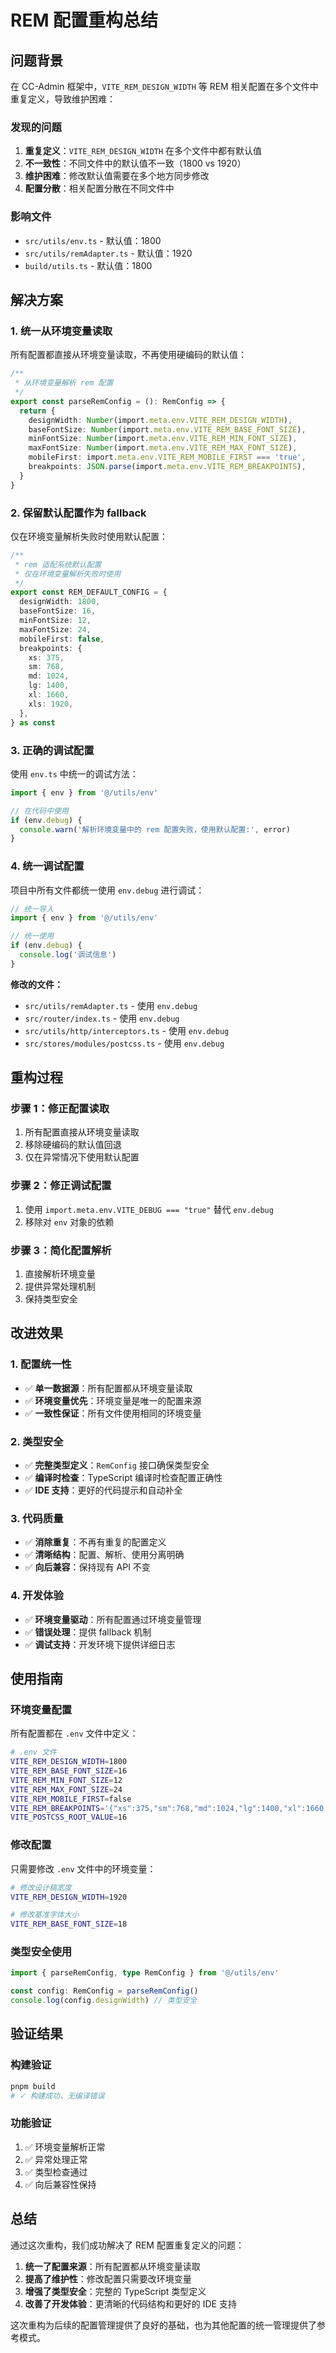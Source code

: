 <!--
  @copyright Copyright (c) 2025 chichuang
  @license 自定义商业限制许可证
  @description CC-Admin 企业级后台管理框架 - 文档

  本文件受版权保护，商业使用需要授权。
  联系方式: https://github.com/ichichuang/CC-Admin/issues

  This file is protected by copyright. Commercial use requires authorization.
  Contact: https://github.com/ichichuang/CC-Admin/issues
-->

# REM 配置重构总结

## 问题背景

在 CC-Admin 框架中，`VITE_REM_DESIGN_WIDTH` 等 REM 相关配置在多个文件中重复定义，导致维护困难：

### 发现的问题

1. **重复定义**：`VITE_REM_DESIGN_WIDTH` 在多个文件中都有默认值
2. **不一致性**：不同文件中的默认值不一致（1800 vs 1920）
3. **维护困难**：修改默认值需要在多个地方同步修改
4. **配置分散**：相关配置分散在不同文件中

### 影响文件

- `src/utils/env.ts` - 默认值：1800
- `src/utils/remAdapter.ts` - 默认值：1920
- `build/utils.ts` - 默认值：1800

## 解决方案

### 1. 统一从环境变量读取

所有配置都直接从环境变量读取，不再使用硬编码的默认值：

```typescript
/**
 * 从环境变量解析 rem 配置
 */
export const parseRemConfig = (): RemConfig => {
  return {
    designWidth: Number(import.meta.env.VITE_REM_DESIGN_WIDTH),
    baseFontSize: Number(import.meta.env.VITE_REM_BASE_FONT_SIZE),
    minFontSize: Number(import.meta.env.VITE_REM_MIN_FONT_SIZE),
    maxFontSize: Number(import.meta.env.VITE_REM_MAX_FONT_SIZE),
    mobileFirst: import.meta.env.VITE_REM_MOBILE_FIRST === 'true',
    breakpoints: JSON.parse(import.meta.env.VITE_REM_BREAKPOINTS),
  }
}
```

### 2. 保留默认配置作为 fallback

仅在环境变量解析失败时使用默认配置：

```typescript
/**
 * rem 适配系统默认配置
 * 仅在环境变量解析失败时使用
 */
export const REM_DEFAULT_CONFIG = {
  designWidth: 1800,
  baseFontSize: 16,
  minFontSize: 12,
  maxFontSize: 24,
  mobileFirst: false,
  breakpoints: {
    xs: 375,
    sm: 768,
    md: 1024,
    lg: 1400,
    xl: 1660,
    xls: 1920,
  },
} as const
```

### 3. 正确的调试配置

使用 `env.ts` 中统一的调试方法：

```typescript
import { env } from '@/utils/env'

// 在代码中使用
if (env.debug) {
  console.warn('解析环境变量中的 rem 配置失败，使用默认配置:', error)
}
```

### 4. 统一调试配置

项目中所有文件都统一使用 `env.debug` 进行调试：

```typescript
// 统一导入
import { env } from '@/utils/env'

// 统一使用
if (env.debug) {
  console.log('调试信息')
}
```

**修改的文件：**

- `src/utils/remAdapter.ts` - 使用 `env.debug`
- `src/router/index.ts` - 使用 `env.debug`
- `src/utils/http/interceptors.ts` - 使用 `env.debug`
- `src/stores/modules/postcss.ts` - 使用 `env.debug`

## 重构过程

### 步骤 1：修正配置读取

1. 所有配置直接从环境变量读取
2. 移除硬编码的默认值回退
3. 仅在异常情况下使用默认配置

### 步骤 2：修正调试配置

1. 使用 `import.meta.env.VITE_DEBUG === "true"` 替代 `env.debug`
2. 移除对 `env` 对象的依赖

### 步骤 3：简化配置解析

1. 直接解析环境变量
2. 提供异常处理机制
3. 保持类型安全

## 改进效果

### 1. 配置统一性

- ✅ **单一数据源**：所有配置都从环境变量读取
- ✅ **环境变量优先**：环境变量是唯一的配置来源
- ✅ **一致性保证**：所有文件使用相同的环境变量

### 2. 类型安全

- ✅ **完整类型定义**：`RemConfig` 接口确保类型安全
- ✅ **编译时检查**：TypeScript 编译时检查配置正确性
- ✅ **IDE 支持**：更好的代码提示和自动补全

### 3. 代码质量

- ✅ **消除重复**：不再有重复的配置定义
- ✅ **清晰结构**：配置、解析、使用分离明确
- ✅ **向后兼容**：保持现有 API 不变

### 4. 开发体验

- ✅ **环境变量驱动**：所有配置通过环境变量管理
- ✅ **错误处理**：提供 fallback 机制
- ✅ **调试支持**：开发环境下提供详细日志

## 使用指南

### 环境变量配置

所有配置都在 `.env` 文件中定义：

```bash
# .env 文件
VITE_REM_DESIGN_WIDTH=1800
VITE_REM_BASE_FONT_SIZE=16
VITE_REM_MIN_FONT_SIZE=12
VITE_REM_MAX_FONT_SIZE=24
VITE_REM_MOBILE_FIRST=false
VITE_REM_BREAKPOINTS='{"xs":375,"sm":768,"md":1024,"lg":1400,"xl":1660,"xls":1920}'
VITE_POSTCSS_ROOT_VALUE=16
```

### 修改配置

只需要修改 `.env` 文件中的环境变量：

```bash
# 修改设计稿宽度
VITE_REM_DESIGN_WIDTH=1920

# 修改基准字体大小
VITE_REM_BASE_FONT_SIZE=18
```

### 类型安全使用

```typescript
import { parseRemConfig, type RemConfig } from '@/utils/env'

const config: RemConfig = parseRemConfig()
console.log(config.designWidth) // 类型安全
```

## 验证结果

### 构建验证

```bash
pnpm build
# ✓ 构建成功，无编译错误
```

### 功能验证

1. ✅ 环境变量解析正常
2. ✅ 异常处理正常
3. ✅ 类型检查通过
4. ✅ 向后兼容性保持

## 总结

通过这次重构，我们成功解决了 REM 配置重复定义的问题：

1. **统一了配置来源**：所有配置都从环境变量读取
2. **提高了维护性**：修改配置只需要改环境变量
3. **增强了类型安全**：完整的 TypeScript 类型定义
4. **改善了开发体验**：更清晰的代码结构和更好的 IDE 支持

这次重构为后续的配置管理提供了良好的基础，也为其他配置的统一管理提供了参考模式。
